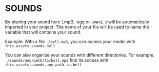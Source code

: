 # SOUNDS

By placing your sound here (.mp3, .ogg or .wav), it will be automatically imported in your project.
The name of your file will be used to name the variable that will contains your sound.

Example:
With a file `./bell.mp3`, you can access your model with `this.assets.sounds.bell`

You can also organize your sounds with different directories.
For example, `./sounds/any/path/to/bell.mp3` find its access with `this.assets.sounds.any.path.to.bell`